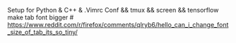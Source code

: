  Setup for Python & C++ & .Vimrc Conf && tmux && screen && tensorflow
 make tab font bigger  # https://www.reddit.com/r/firefox/comments/qlryb6/hello_can_i_change_font_size_of_tab_its_so_tiny/

 

